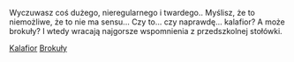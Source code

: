 Wyczuwasz coś dużego, nieregularnego i twardego.. Myślisz, że to niemożliwe, że to nie ma sensu...
Czy to... czy naprawdę... kalafior? A może brokuły? I wtedy wracają najgorsze wspomnienia z przedszkolnej stołówki.

[Kalafior](terrorysci/terrorysci.md)
[Brokuły](zupa/zupa.md)
